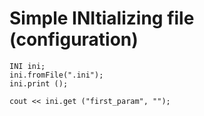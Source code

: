 # Simple INItializing file (configuration)

```C++11
INI ini;
ini.fromFile(".ini");
ini.print ();

cout << ini.get ("first_param", "");
```
